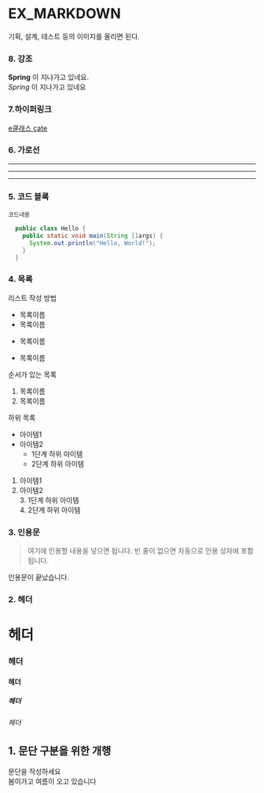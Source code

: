 # EX_MARKDOWN

기획, 설계, 테스트 등의 이미지를 올리면 된다.

### 8. 강조
**Spring** 이 지나가고 있네요.  
*Spring* 이 지나가고 있네요


### 7.하이퍼링크
[e클래스 cate](https://cafe.naver.com/kndjang "e클래스의 cafe입니다.")  


### 6. 가로선
---
***
---

### 5. 코드 블록
``` 프로그래밍 언어  
코드내용
```

```Java
  public class Hello {
    public static void main(String []args) {
      System.out.println("Hello, World!");
    }
  }
```

### 4. 목록  
리스트 작성 방법

* 목록이름
* 목록이름
- 목록이름  
+ 목록이름  

순서가 있는 목록  
1. 목록이름
2. 목록이름

하위 목록
- 아이템1  
- 아이템2  
  - 1단계 하위 아이템
  - 2단계 하위 아이템

1. 아이템1  
2. 아이템2  
   3. 1단계 하위 아이템  
   4. 2단계 하위 아이템  

### 3. 인용문    
> 여기에 인용할 내용을 넣으면 됩니다.
> 빈 줄이 없으면 자동으로 인용 상자에 포함 됩니다.  

인용문이 끝났습니다.


### 2. 헤더  
# 헤더  
### 헤더  
#### 헤더  
##### 헤더  
###### 헤더  


## 1. 문단 구분을 위한 개행
문단을 작성하세요  
봄이가고 여름이 오고 있습니다
